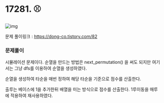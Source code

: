 # 17281. ⚾



![img](https://k.kakaocdn.net/dn/cr2SDv/btqD6m4JFz7/mYjMrVK2cANd0JoPGvklGk/img.png)



문제 풀이링크 : https://dong-co.tistory.com/82

###  

### 문제풀이

 

시뮬레이션 문제이다. 순열을 만드는 방법은 next_permutation() 을 써도 되지만 여기서는 그냥 dfs를 이용하여 순열을 생성하였다.

 

순열을 생성하여 타순을 매번 정하여 해당 타순을 기준으로 점수를 산출한다. 

 

출루는 베이스에 1을 추가한뒤 배열을 미는 방식으로 점수를 산출한다. 1루이동을 매루에 적용하여 재사용하였다.

 



